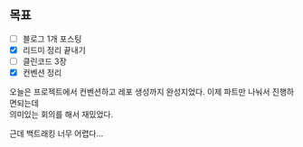 ## 목표

- [ ] 블로그 1개 포스팅
- [x] 리드미 정리 끝내기
- [ ] 클린코드 3장
- [x] 컨벤션 정리

오늘은 프로젝트에서 컨벤션하고 레포 생성까지 완성지었다. 이제 파트만 나눠서 진행하면되는데  
의미있는 회의를 해서 재밌었다.  


근데 백트래킹 너무 어렵다... 
